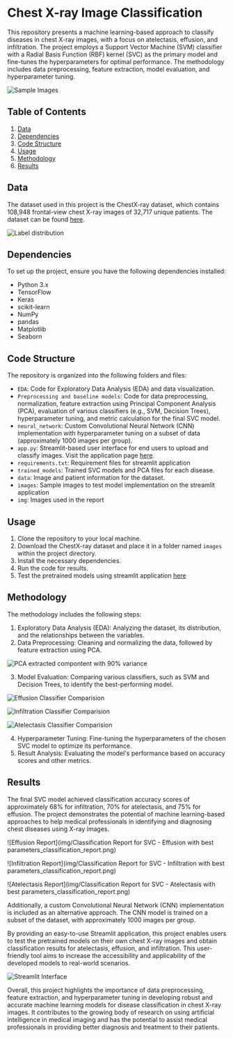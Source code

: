 # Chest X-ray Image Classification

This repository presents a machine learning-based approach to classify diseases in chest X-ray images, with a focus on atelectasis, effusion, and infiltration. The project employs a Support Vector Machine (SVM) classifier with a Radial Basis Function (RBF) kernel (SVC) as the primary model and fine-tunes the hyperparameters for optimal performance. The methodology includes data preprocessing, feature extraction, model evaluation, and hyperparameter tuning.

![Sample Images](img/sampleimages.png)

## Table of Contents

1. [Data](#data)
2. [Dependencies](#dependencies)
3. [Code Structure](#code-structure)
4. [Usage](#usage)
5. [Methodology](#Methodology)
6. [Results](#results)

## Data

The dataset used in this project is the ChestX-ray dataset, which contains 108,948 frontal-view chest X-ray images of 32,717 unique patients. The dataset can be found [here](https://www.nih.gov/news-events/news-releases/nih-clinical-center-provides-one-largest-publicly-available-chest-x-ray-datasets-scientific-community).

![Label distribution](img/disease_histogram.png)

## Dependencies

To set up the project, ensure you have the following dependencies installed:

- Python 3.x
- TensorFlow
- Keras
- scikit-learn
- NumPy
- pandas
- Matplotlib
- Seaborn

## Code Structure

The repository is organized into the following folders and files:

- `EDA`: Code for Exploratory Data Analysis (EDA) and data visualization.
- `Preprocessing and baseline models`: Code for data preprocessing, normalization, feature extraction using Principal Component Analysis (PCA), evaluation of various classifiers (e.g., SVM, Decision Trees), hyperparameter tuning, and metric calculation for the final SVC model.
- `neural_network`: Custom Convolutional Neural Network (CNN) implementation with hyperparameter tuning on a subset of data (approximately 1000 images per group).
- `app.py`: Streamlit-based user interface for end users to upload and classify images. Visit the application page [here](https://adiark-nih-chest-x-ray-image-classification-app-9g3efy.streamlit.app/).
- `requirements.txt`: Requirement files for streamlit application
- `trained_models`: Trained SVC models and PCA files for each disease.
- `data`: Image and patient information for the dataset.
- `images`: Sample images to test model implementation on the streamlit application
- `img`: Images used in the report

## Usage

1. Clone the repository to your local machine.
2. Download the ChestX-ray dataset and place it in a folder named `images` within the project directory.
3. Install the necessary dependencies.
4. Run the code for results.
5. Test the pretrained models using streamlit application [here](https://adiark-nih-chest-x-ray-image-classification-app-9g3efy.streamlit.app/) 

## Methodology

The methodology includes the following steps:

1. Exploratory Data Analysis (EDA): Analyzing the dataset, its distribution, and the relationships between the variables.
2. Data Preprocessing: Cleaning and normalizing the data, followed by feature extraction using PCA.

![PCA extracted compontent with 90% variance](img/pca.png)

3. Model Evaluation: Comparing various classifiers, such as SVM and Decision Trees, to identify the best-performing model.

![Effusion Classifier Comparision](img/Effusion_classifier_comparison.png)

![Infiltration Classifier Comparision](img/Infiltration_classifier_comparison.png)

![Atelectasis Classifier Comparision](img/Atelectasis_classifier_comparison.png)

4. Hyperparameter Tuning: Fine-tuning the hyperparameters of the chosen SVC model to optimize its performance.
5. Result Analysis: Evaluating the model's performance based on accuracy scores and other metrics.

## Results

The final SVC model achieved classification accuracy scores of approximately 68% for infiltration, 70% for atelectasis, and 75% for effusion. The project demonstrates the potential of machine learning-based approaches to help medical professionals in identifying and diagnosing chest diseases using X-ray images.

![Effusion Report](img/Classification Report for SVC - Effusion with best parameters_classification_report.png)

![Infiltration Report](img/Classification Report for SVC - Infiltration with best parameters_classification_report.png)

![Atelectasis Report](img/Classification Report for SVC - Atelectasis with best parameters_classification_report.png)


Additionally, a custom Convolutional Neural Network (CNN) implementation is included as an alternative approach. The CNN model is trained on a subset of the dataset, with approximately 1000 images per group.

By providing an easy-to-use Streamlit application, this project enables users to test the pretrained models on their own chest X-ray images and obtain classification results for atelectasis, effusion, and infiltration. This user-friendly tool aims to increase the accessibility and applicability of the developed models to real-world scenarios.

![Streamlit Interface](img/streamlit_app_ss.png)

Overall, this project highlights the importance of data preprocessing, feature extraction, and hyperparameter tuning in developing robust and accurate machine learning models for disease classification in chest X-ray images. It contributes to the growing body of research on using artificial intelligence in medical imaging and has the potential to assist medical professionals in providing better diagnosis and treatment to their patients.
